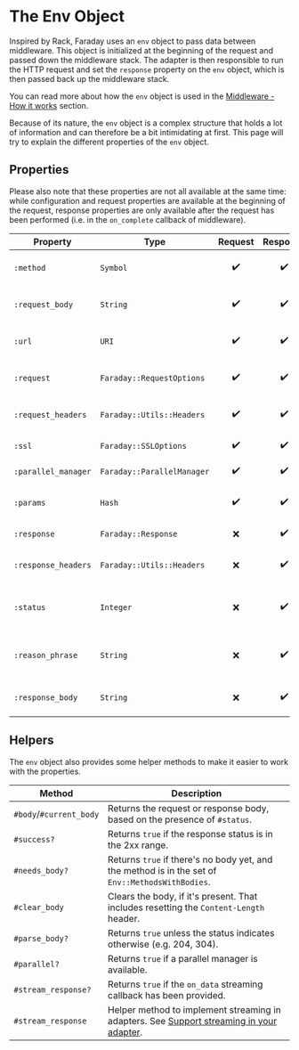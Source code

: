 # The Env Object

Inspired by Rack, Faraday uses an `env` object to pass data between middleware.
This object is initialized at the beginning of the request and passed down the middleware stack.
The adapter is then responsible to run the HTTP request and set the `response` property on the `env` object,
which is then passed back up the middleware stack.

You can read more about how the `env` object is used in the [Middleware - How it works](/middleware/index?id=how-it-works) section.

Because of its nature, the `env` object is a complex structure that holds a lot of information and can
therefore be a bit intimidating at first. This page will try to explain the different properties of the `env` object.

## Properties

Please also note that these properties are not all available at the same time: while configuration
and request properties are available at the beginning of the request, response properties are only
available after the request has been performed (i.e. in the `on_complete` callback of middleware).


| Property            | Type                       |      Request       |      Response      | Description                 |
|---------------------|----------------------------|:------------------:|:------------------:|-----------------------------|
| `:method`           | `Symbol`                   | :heavy_check_mark: | :heavy_check_mark: | The HTTP method to use.     |
| `:request_body`     | `String`                   | :heavy_check_mark: | :heavy_check_mark: | The request body.           |
| `:url`              | `URI`                      | :heavy_check_mark: | :heavy_check_mark: | The request URL.            |
| `:request`          | `Faraday::RequestOptions`  | :heavy_check_mark: | :heavy_check_mark: | The request options.        |
| `:request_headers`  | `Faraday::Utils::Headers`  | :heavy_check_mark: | :heavy_check_mark: | The request headers.        |
| `:ssl`              | `Faraday::SSLOptions`      | :heavy_check_mark: | :heavy_check_mark: | The SSL options.            |
| `:parallel_manager` | `Faraday::ParallelManager` | :heavy_check_mark: | :heavy_check_mark: | The parallel manager.       |
| `:params`           | `Hash`                     | :heavy_check_mark: | :heavy_check_mark: | The request params.         |
| `:response`         | `Faraday::Response`        |        :x:         | :heavy_check_mark: | The response.               |
| `:response_headers` | `Faraday::Utils::Headers`  |        :x:         | :heavy_check_mark: | The response headers.       |
| `:status`           | `Integer`                  |        :x:         | :heavy_check_mark: | The response status code.   |
| `:reason_phrase`    | `String`                   |        :x:         | :heavy_check_mark: | The response reason phrase. |
| `:response_body`    | `String`                   |        :x:         | :heavy_check_mark: | The response body.          |

## Helpers

The `env` object also provides some helper methods to make it easier to work with the properties.

| Method                  | Description                                                                                      |
|-------------------------|--------------------------------------------------------------------------------------------------|
| `#body`/`#current_body` | Returns the request or response body, based on the presence of `#status`.                        |
| `#success?`             | Returns `true` if the response status is in the 2xx range.                                       |
| `#needs_body?`          | Returns `true` if there's no body yet, and the method is in the set of `Env::MethodsWithBodies`. |
| `#clear_body`           | Clears the body, if it's present. That includes resetting the `Content-Length` header.           |
| `#parse_body?`          | Returns `true` unless the status indicates otherwise (e.g. 204, 304).                            |
| `#parallel?`            | Returns `true` if a parallel manager is available.                                               |
| `#stream_response?`     | Returns `true` if the `on_data` streaming callback has been provided.                            |
| `#stream_response`      | Helper method to implement streaming in adapters. See [Support streaming in your adapter].       |

[Support streaming in your adapter]: /adapters/custom/streaming.md
